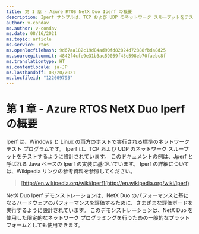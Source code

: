 ```yaml
---
title: 第 1 章 - Azure RTOS NetX Duo Iperf の概要
description: Iperf サンプルは、TCP および UDP のネットワーク スループットをテストするネットワーク テスト プログラムです。
author: v-condav
ms.author: v-condav
ms.date: 08/16/2021
ms.topic: article
ms.service: rtos
ms.openlocfilehash: 9d67aa182c19d84ad90fd82824d72888fbda8d25
ms.sourcegitcommit: 4842f4cfe9e31b3ac59059f43e598eb70faebc8f
ms.translationtype: HT
ms.contentlocale: ja-JP
ms.lasthandoff: 08/20/2021
ms.locfileid: "122609793"
---
```

# <a name="chapter-1---introduction-to-azure-rtos-netx-duo-iperf"></a>第 1 章 - Azure RTOS NetX Duo Iperf の概要

Iperf は、Windows と Linux の両方のホストで実行される標準のネットワーク テスト プログラムです。 Iperf は、TCP および UDP のネットワーク スループットをテストするように設計されています。 このドキュメントの例は、Jperf と呼ばれる Java ベースの Iperf の実装に基づいています。 Iperf の詳細については、Wikipedia リンクの参考資料を参照してください。

> [http://en.wikipedia.org/wiki/Iperf](http://en.wikipedia.org/wiki/Iperf)

NetX Duo Iperf デモンストレーションは、NetX Duo のパフォーマンスと基になるハードウェアのパフォーマンスを評価するために、さまざまな評価ボードを実行するように設計されています。 このデモンストレーションは、NetX Duo を使用した限定的なネットワーク プログラミングを行うための一般的なプラットフォームとしても使用できます。
